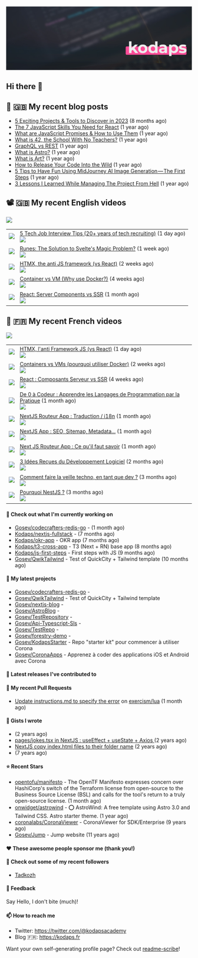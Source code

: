![This is an image](images/header.jpg)

## Hi there 👋


## 📜 🇬🇧 My recent blog posts

- [5 Exciting Projects &amp; Tools to Discover in 2023](https://gosev.medium.com/5-exciting-projects-tools-to-discover-in-2023-d5b6f5886740?source=rss-e68daed69805------2) (8 months ago)
- [The 7 JavaScript Skills You Need for React](https://javascript.plainenglish.io/the-7-javascript-skills-you-need-for-react-9244169ca80a?source=rss-e68daed69805------2) (1 year ago)
- [What are JavaScript Promises &amp; How to Use Them](https://javascript.plainenglish.io/what-are-javascript-promises-how-to-use-them-84fdff5757b9?source=rss-e68daed69805------2) (1 year ago)
- [What is 42, the School With No Teachers?](https://levelup.gitconnected.com/what-is-42-the-school-with-no-teachers-7e4d0f9a80c1?source=rss-e68daed69805------2) (1 year ago)
- [GraphQL vs REST](https://levelup.gitconnected.com/graphql-vs-rest-e918d9e0e271?source=rss-e68daed69805------2) (1 year ago)
- [What is Astro?](https://javascript.plainenglish.io/what-is-astro-aa3369d5a7f4?source=rss-e68daed69805------2) (1 year ago)
- [What is Art?](https://gosev.medium.com/what-is-art-2dce12548091?source=rss-e68daed69805------2) (1 year ago)
- [How to Release Your Code Into the Wild](https://levelup.gitconnected.com/how-to-release-your-code-into-the-wild-dd144218cb9b?source=rss-e68daed69805------2) (1 year ago)
- [5 Tips to Have Fun Using MidJourney AI Image Generation — The First Steps](https://gosev.medium.com/5-tips-to-have-fun-using-midjourney-ai-image-generation-the-first-steps-81cf44a53931?source=rss-e68daed69805------2) (1 year ago)
- [3 Lessons I Learned While Managing The Project From Hell](https://medium.com/illumination/3-lessons-i-learned-while-managing-the-project-from-hell-e31196db2d5f?source=rss-e68daed69805------2) (1 year ago)

## 📽 🇬🇧 My recent English videos
<img src="https://img.shields.io/youtube/channel/subscribers/UC2DOovF-OjIQ6nHClUyLKKQ?style=for-the-badge"></img>
<table>

<tr>
<td><img src="https://img.youtube.com/vi/iTGdKpyETOc/default.jpg"></img></td>
<td>
<a href="https://www.youtube.com/watch?v=iTGdKpyETOc">5 Tech Job Interview Tips (20&#43; years of tech recruiting)</a> (1 day ago) <br/>
<img src="https://img.shields.io/youtube/views/iTGdKpyETOc?style=flat-square"> </img> 
</td>
</tr>
<tr>
<td><img src="https://img.youtube.com/vi/VQuS8Lr6j2k/default.jpg"></img></td>
<td>
<a href="https://www.youtube.com/watch?v=VQuS8Lr6j2k">Runes: The Solution to Svelte&#39;s Magic Problem?</a> (1 week ago) <br/>
<img src="https://img.shields.io/youtube/views/VQuS8Lr6j2k?style=flat-square"> </img> 
</td>
</tr>
<tr>
<td><img src="https://img.youtube.com/vi/-ptq9HCrI_U/default.jpg"></img></td>
<td>
<a href="https://www.youtube.com/watch?v=-ptq9HCrI_U">HTMX, the anti JS framework (vs React)</a> (2 weeks ago) <br/>
<img src="https://img.shields.io/youtube/views/-ptq9HCrI_U?style=flat-square"> </img> 
</td>
</tr>
<tr>
<td><img src="https://img.youtube.com/vi/QwRD_z5STko/default.jpg"></img></td>
<td>
<a href="https://www.youtube.com/watch?v=QwRD_z5STko">Container vs VM (Why use Docker?)</a> (4 weeks ago) <br/>
<img src="https://img.shields.io/youtube/views/QwRD_z5STko?style=flat-square"> </img> 
</td>
</tr>
<tr>
<td><img src="https://img.youtube.com/vi/jEJEFAc8tSI/default.jpg"></img></td>
<td>
<a href="https://www.youtube.com/watch?v=jEJEFAc8tSI">React:  Server Components vs SSR</a> (1 month ago) <br/>
<img src="https://img.shields.io/youtube/views/jEJEFAc8tSI?style=flat-square"> </img> 
</td>
</tr>
</table>

## 📜 🇫🇷 My recent French videos
<img src="https://img.shields.io/youtube/channel/subscribers/UCzdX32OIhpfrdxQRhN2s98w?style=for-the-badge"></img>
<table>

<tr>
<td><img src="https://img.youtube.com/vi/YFFNVEL0Blw/default.jpg"></img></td>
<td>
<a href="https://www.youtube.com/watch?v=YFFNVEL0Blw">HTMX, l&#39;anti Framework JS (vs React)</a> (1 day ago) <br/>
<img src="https://img.shields.io/youtube/views/YFFNVEL0Blw?style=flat-square"> </img> 
</td>
</tr>
<tr>
<td><img src="https://img.youtube.com/vi/kJrL9e5cfkE/default.jpg"></img></td>
<td>
<a href="https://www.youtube.com/watch?v=kJrL9e5cfkE">Containers vs VMs (pourquoi utiliser Docker)</a> (2 weeks ago) <br/>
<img src="https://img.shields.io/youtube/views/kJrL9e5cfkE?style=flat-square"> </img> 
</td>
</tr>
<tr>
<td><img src="https://img.youtube.com/vi/pKwRMnRbWww/default.jpg"></img></td>
<td>
<a href="https://www.youtube.com/watch?v=pKwRMnRbWww">React : Composants Serveur vs SSR</a> (4 weeks ago) <br/>
<img src="https://img.shields.io/youtube/views/pKwRMnRbWww?style=flat-square"> </img> 
</td>
</tr>
<tr>
<td><img src="https://img.youtube.com/vi/nfYaXb7OjcQ/default.jpg"></img></td>
<td>
<a href="https://www.youtube.com/watch?v=nfYaXb7OjcQ">De 0 à Codeur : Apprendre les Langages de Programmation par la Pratique</a> (1 month ago) <br/>
<img src="https://img.shields.io/youtube/views/nfYaXb7OjcQ?style=flat-square"> </img> 
</td>
</tr>
<tr>
<td><img src="https://img.youtube.com/vi/zrpZjIiSS5k/default.jpg"></img></td>
<td>
<a href="https://www.youtube.com/watch?v=zrpZjIiSS5k">NextJS Routeur App : Traduction / i18n</a> (1 month ago) <br/>
<img src="https://img.shields.io/youtube/views/zrpZjIiSS5k?style=flat-square"> </img> 
</td>
</tr>
<tr>
<td><img src="https://img.youtube.com/vi/QeascD-piHA/default.jpg"></img></td>
<td>
<a href="https://www.youtube.com/watch?v=QeascD-piHA">NextJS App : SEO, Sitemap, Metadata...</a> (1 month ago) <br/>
<img src="https://img.shields.io/youtube/views/QeascD-piHA?style=flat-square"> </img> 
</td>
</tr>
<tr>
<td><img src="https://img.youtube.com/vi/LiwvUSocvYY/default.jpg"></img></td>
<td>
<a href="https://www.youtube.com/watch?v=LiwvUSocvYY">Next JS Routeur App : Ce qu&#39;il faut savoir</a> (1 month ago) <br/>
<img src="https://img.shields.io/youtube/views/LiwvUSocvYY?style=flat-square"> </img> 
</td>
</tr>
<tr>
<td><img src="https://img.youtube.com/vi/3v2asgR4H6M/default.jpg"></img></td>
<td>
<a href="https://www.youtube.com/watch?v=3v2asgR4H6M">3 Idées Reçues du Développement Logiciel</a> (2 months ago) <br/>
<img src="https://img.shields.io/youtube/views/3v2asgR4H6M?style=flat-square"> </img> 
</td>
</tr>
<tr>
<td><img src="https://img.youtube.com/vi/zED1-b3UJE8/default.jpg"></img></td>
<td>
<a href="https://www.youtube.com/watch?v=zED1-b3UJE8">Comment faire la veille techno, en tant que dev ?</a> (3 months ago) <br/>
<img src="https://img.shields.io/youtube/views/zED1-b3UJE8?style=flat-square"> </img> 
</td>
</tr>
<tr>
<td><img src="https://img.youtube.com/vi/pcZR7vgN604/default.jpg"></img></td>
<td>
<a href="https://www.youtube.com/watch?v=pcZR7vgN604">Pourquoi NestJS ?</a> (3 months ago) <br/>
<img src="https://img.shields.io/youtube/views/pcZR7vgN604?style=flat-square"> </img> 
</td>
</tr>
</table>

#### 👷 Check out what I'm currently working on

- [Gosev/codecrafters-redis-go](https://github.com/Gosev/codecrafters-redis-go) -  (1 month ago)
- [Kodaps/nextjs-fullstack](https://github.com/Kodaps/nextjs-fullstack) -  (7 months ago)
- [Kodaps/okr-app](https://github.com/Kodaps/okr-app) - OKR app (7 months ago)
- [Kodaps/t3-cross-app](https://github.com/Kodaps/t3-cross-app) - T3 (Next &#43; RN) base app  (8 months ago)
- [Kodaps/js-first-steps](https://github.com/Kodaps/js-first-steps) - First steps with JS (9 months ago)
- [Gosev/QwikTailwind](https://github.com/Gosev/QwikTailwind) - Test of QuickCity &#43; Tailwind template  (10 months ago)

#### 🌱 My latest projects

- [Gosev/codecrafters-redis-go](https://github.com/Gosev/codecrafters-redis-go) - 
- [Gosev/QwikTailwind](https://github.com/Gosev/QwikTailwind) - Test of QuickCity &#43; Tailwind template 
- [Gosev/nextjs-blog](https://github.com/Gosev/nextjs-blog) - 
- [Gosev/AstroBlog](https://github.com/Gosev/AstroBlog) - 
- [Gosev/TestRepository](https://github.com/Gosev/TestRepository) - 
- [Gosev/Api-Typescript-Sls](https://github.com/Gosev/Api-Typescript-Sls) - 
- [Gosev/TestRepo](https://github.com/Gosev/TestRepo) - 
- [Gosev/forestry-demo](https://github.com/Gosev/forestry-demo) - 
- [Gosev/KodapsStarter](https://github.com/Gosev/KodapsStarter) - Repo &#34;starter kit&#34; pour commencer à utiliser Corona
- [Gosev/CoronaApps](https://github.com/Gosev/CoronaApps) - Apprenez à coder des applications iOS et Android avec Corona


#### 🔭 Latest releases I've contributed to


#### 🔨 My recent Pull Requests

- [Update instructions.md to specify the error](https://github.com/exercism/lua/pull/388) on [exercism/lua](https://github.com/exercism/lua) (1 month ago)


#### 📓 Gists I wrote

- [](https://gist.github.com/ce3defb6415b67ec03f48fa11fc158f0) (2 years ago)
- [pages/jokes.tsx in NextJS : useEffect &#43; useState &#43; Axios ](https://gist.github.com/fbd960d5a653bf0f527678f038d5bee1) (2 years ago)
- [NextJS copy index.html files to their folder name](https://gist.github.com/e04abeb6079273b3be54ee6496a0b309) (2 years ago)
- [](https://gist.github.com/a144834b9542ab523a10) (7 years ago)

#### ⭐ Recent Stars

- [opentofu/manifesto](https://github.com/opentofu/manifesto) - The OpenTF Manifesto expresses concern over HashiCorp&#39;s switch of the Terraform license from open-source to the Business Source License (BSL) and calls for the tool&#39;s return to a truly open-source license. (1 month ago)
- [onwidget/astrowind](https://github.com/onwidget/astrowind) - ⭕️ AstroWind: A free template using Astro 3.0 and Tailwind CSS. Astro starter theme. (1 year ago)
- [coronalabs/CoronaViewer](https://github.com/coronalabs/CoronaViewer) - CoronaViewer for SDK/Enterprise (9 years ago)
- [Gosev/Jump](https://github.com/Gosev/Jump) - Jump website (11 years ago)

#### ❤️ These awesome people sponsor me (thank you!)


#### 👯 Check out some of my recent followers

- [Tadkozh](https://github.com/Tadkozh)

#### 💬 Feedback

Say Hello, I don't bite (much)!

#### 📫 How to reach me

- Twitter: https://twitter.com/@kodapsacademy
- Blog  🇫🇷: https://kodaps.fr

Want your own self-generating profile page? Check out [readme-scribe](https://github.com/muesli/readme-scribe)!
